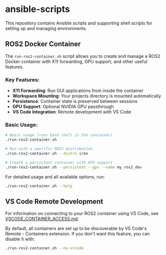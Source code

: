 # ansible-scripts

This repository contains Ansible scripts and supporting shell scripts for setting up and managing environments.

## ROS2 Docker Container

The `run-ros2-container.sh` script allows you to create and manage a ROS2 Docker container with X11 forwarding, GPU support, and other useful features.

### Key Features:

- **X11 Forwarding**: Run GUI applications from inside the container
- **Workspace Mounting**: Your projects directory is mounted automatically
- **Persistence**: Container state is preserved between sessions
- **GPU Support**: Optional NVIDIA GPU passthrough
- **VS Code Integration**: Remote development with VS Code

### Basic Usage:

```bash
# Basic usage (runs bash shell in the container)
./run-ros2-container.sh

# Run with a specific ROS2 distribution
./run-ros2-container.sh --distro iron

# Create a persistent container with GPU support
./run-ros2-container.sh --persistent --gpu --name my_ros2_dev
```

For detailed usage and all available options, run:
```bash
./run-ros2-container.sh --help
```

## VS Code Remote Development

For information on connecting to your ROS2 container using VS Code, see [VSCODE_CONTAINER_ACCESS.md](VSCODE_CONTAINER_ACCESS.md).

By default, all containers are set up to be discoverable by VS Code's Remote - Containers extension. If you don't want this feature, you can disable it with:

```bash
./run-ros2-container.sh --no-vscode
```